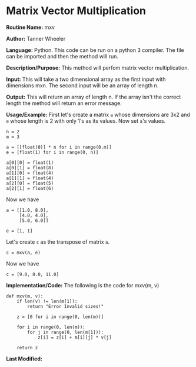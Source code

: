 # Matrix Vector Multiplication

**Routine Name:** mxv

**Author:** Tanner Wheeler

**Language:** Python. This code can be run on a python 3 compiler. The file can be imported and then the method will run.

**Description/Purpose:** This method will perfom matrix vector multiplication.

**Input:** This will take a two dimensional array as the first input with dimensions mxn.  The second input will be an array of length n. 

**Output:** This will return an array of length n.  If the array isn't the correct length the method will return an error message.

**Usage/Example:** 
First let's create a matrix `a` whose dimensions are 3x2 and `e` whose length is 2 with only 1's as its values.  Now set `a`'s values.
```
n = 2
m = 3

a = [[float(0)] * n for i in range(0,m)]
e = [float(1) for i in range(0, n)]

a[0][0] = float(1)
a[0][1] = float(8)
a[1][0] = float(4)
a[1][1] = float(4)
a[2][0] = float(5)
a[2][1] = float(6)
```
Now we have 
```
a = [[1.0, 8.0], 
     [4.0, 4.0], 
     [5.0, 6.0]]
     
e = [1, 1]
```
Let's create `c` as the transpose of matrix `a`.
```
c = mxv(a, e)
```
Now we have
```
c = [9.0, 8.0, 11.0]
```


**Implementation/Code:** The following is the code for mxv(m, v)
```
def mxv(m, v):
    if len(v) != len(m[1]):
        return "Error Invalid sizes!"
    
    z = [0 for i in range(0, len(m))]
    
    for i in range(0, len(m)):
        for j in range(0, len(m[1])):
            z[i] = z[i] + m[i][j] * v[j]
            
    return z
```

**Last Modified:** 

